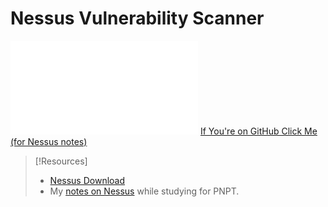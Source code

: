 
# Nessus Vulnerability Scanner

![Notes on Nessus CLI tool](/nested-repos/PNPT-study-guide/PEH/scanning-enumeration/nessus-vuln-scanning.md)
[If You're on GitHub Click Me (for Nessus notes)](https://github.com/TrshPuppy/PNPT-study-guide/blob/main/PEH/scanning-enumeration/nessus-vuln-scanning.md)

> [!Resources]
> - [Nessus Download](https://www.tenable.com/downloads/nessus?loginAttempted=true)
> - My [notes on Nessus](https://github.com/TrshPuppy/PNPT-study-guide/blob/main/PEH/scanning-enumeration/nessus-vuln-scanning.md) while studying for PNPT.

